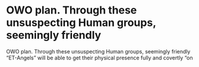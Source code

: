 # OWO plan. Through these unsuspecting Human groups, seemingly friendly

OWO plan. Through these unsuspecting Human groups, seemingly friendly
“ET-Angels” will be able to get their physical presence fully and covertly “on